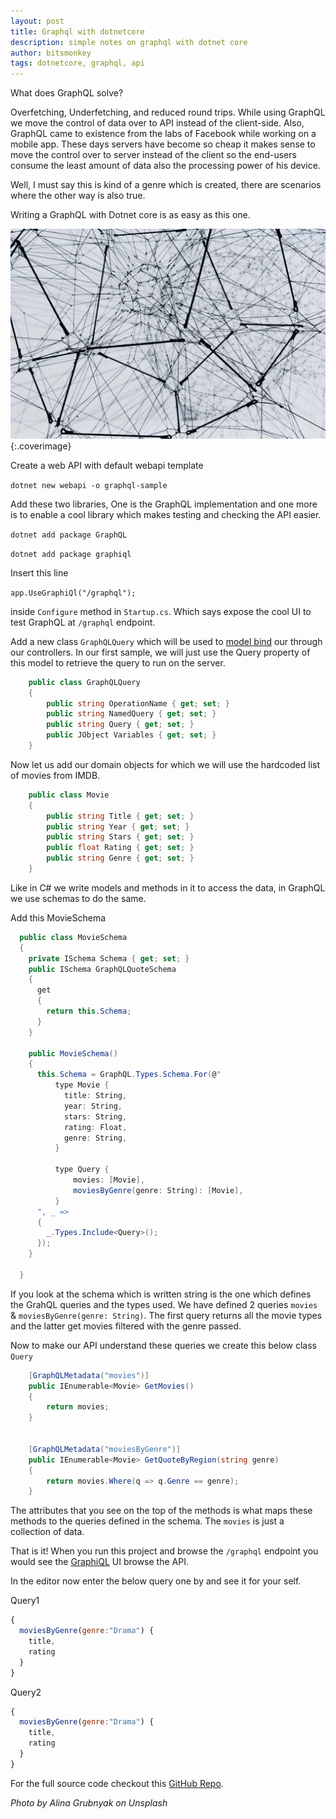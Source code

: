 ```yaml
---
layout: post
title: Graphql with dotnetcore
description: simple notes on graphql with dotnet core
author: bitsmonkey
tags: dotnetcore, graphql, api
---
```


What does GraphQL solve?

Overfetching, Underfetching, and reduced round trips. While using GraphQL we move the control of data over to API instead of the client-side. Also, GraphQL came to existence from the labs of Facebook while working on a mobile app.
These days servers have become so cheap it makes sense to move the control over to server instead of the client so the end-users consume the least amount of data also the processing power of his device.

Well, I must say this is kind of a genre which is created, there are scenarios where the other way is also true.

Writing a GraphQL with Dotnet core is as easy as this one.

![grpphql](/img/graphql-with-dotnetcore.jpg){:.coverimage}

Create a web API with default webapi template

`dotnet new webapi -o graphql-sample`

Add these two libraries, One is the GraphQL implementation and one more is to enable a cool library which makes testing and checking the API easier.

`dotnet add package GraphQL`

`dotnet add package graphiql`

Insert this line

`app.UseGraphiQl("/graphql");`

inside `Configure` method in `Startup.cs`. Which says expose the cool UI to test GraphQL at `/graphql` endpoint.

Add a new class `GraphQLQuery` which will be used to [model bind](https://docs.microsoft.com/en-us/aspnet/core/mvc/models/model-binding?view=aspnetcore-3.1) our through our controllers. In our first sample, we will just use the Query property of this model to retrieve the query to run on the server.

```cs
    public class GraphQLQuery
    {
        public string OperationName { get; set; }
        public string NamedQuery { get; set; }
        public string Query { get; set; }
        public JObject Variables { get; set; }
    }
```

Now let us add our domain objects for which we will use the hardcoded list of movies from IMDB.

```cs
    public class Movie
    {
        public string Title { get; set; }
        public string Year { get; set; }
        public string Stars { get; set; }
        public float Rating { get; set; }
        public string Genre { get; set; }
    }
```

Like in C# we write models and methods in it to access the data, in GraphQL we use schemas to do the same.

Add this MovieSchema

```cs
  public class MovieSchema 
  {
    private ISchema Schema { get; set; }
    public ISchema GraphQLQuoteSchema 
    {  
      get 
      {
        return this.Schema;
      }
    }

    public MovieSchema() 
    {
      this.Schema = GraphQL.Types.Schema.For(@"
          type Movie {
            title: String,
            year: String,
            stars: String,
            rating: Float,
            genre: String,
          }

          type Query {
              movies: [Movie],
              moviesByGenre(genre: String): [Movie],
          }
      ", _ =>
      {
        _.Types.Include<Query>();
      });
    }

  }
```

If you look at the schema which is written string is the one which defines the GrahQL queries and the types used. We have defined 2 queries `movies` & `moviesByGenre(genre: String)`. The first query returns all the movie types and the latter get movies filtered with the genre passed.

Now to make our API understand these queries we create this below class `Query`

```cs
    [GraphQLMetadata("movies")]
    public IEnumerable<Movie> GetMovies()
    {
        return movies;
    }


    [GraphQLMetadata("moviesByGenre")]
    public IEnumerable<Movie> GetQuoteByRegion(string genre)
    {
        return movies.Where(q => q.Genre == genre);
    }
```

The attributes that you see on the top of the methods is what maps these methods to the queries defined in the schema. The `movies` is just a collection of data.

That is it!
When you run this project and browse the `/graphql` endpoint you would see the [GraphiQL](https://github.com/graphql/graphiql) UI browse the API.

In the editor now enter the below query one by and see it for your self.

Query1

```js
{
  moviesByGenre(genre:"Drama") {
    title,
    rating
  }
}
```

Query2

```js
{
  moviesByGenre(genre:"Drama") {
    title,
    rating
  }
}
```

For the full source code checkout this [GitHub Repo](https://github.com/unrealnerd/graphql-sample).


*Photo by Alina Grubnyak on Unsplash*
